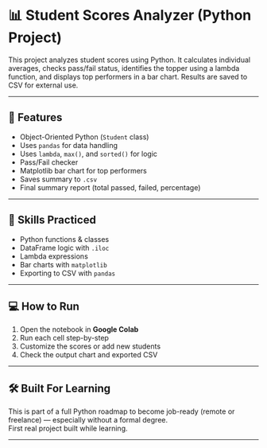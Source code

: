 
# 📊 Student Scores Analyzer (Python Project)

This project analyzes student scores using Python. It calculates individual averages, checks pass/fail status, identifies the topper using a lambda function, and displays top performers in a bar chart. Results are saved to CSV for external use.

---

## 🚀 Features

- Object-Oriented Python (`Student` class)
- Uses `pandas` for data handling
- Uses `lambda`, `max()`, and `sorted()` for logic
- Pass/Fail checker
- Matplotlib bar chart for top performers
- Saves summary to `.csv`
- Final summary report (total passed, failed, percentage)

---

## 🧠 Skills Practiced

- Python functions & classes  
- DataFrame logic with `.iloc`  
- Lambda expressions  
- Bar charts with `matplotlib`  
- Exporting to CSV with `pandas`

---

## 💻 How to Run

1. Open the notebook in **Google Colab**
2. Run each cell step-by-step
3. Customize the scores or add new students
4. Check the output chart and exported CSV

---

## 🛠️ Built For Learning

This is part of a full Python roadmap to become job-ready (remote or freelance) — especially without a formal degree.  
First real project built while learning.

---
